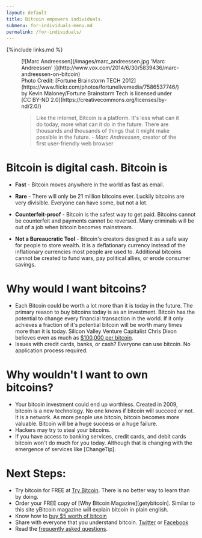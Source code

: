 ```yaml
---
layout: default
title: Bitcoin empowers individuals.
submenu: for-individuals-menu.md
permalink: /for-individuals/
---
```


{%include links.md %}

<figure markdown="1">
[![Marc Andreessen](/images/marc_andreessen.jpg 'Marc Andreessen' )](http://www.vox.com/2014/6/30/5839436/marc-andreessen-on-bitcoin)

<figcaption markdown="1">
Photo Credit: [Fortune Brainstorm TECH 2012](https://www.flickr.com/photos/fortunelivemedia/7586537746/) by Kevin Maloney/Fortune Brainstorm Tech is licensed under [CC BY-ND 2.0](https://creativecommons.org/licenses/by-nd/2.0/)
</figcaption>

>Like the internet, Bitcoin is a platform. It's less what can it do today, more what can it do in the future. There are thousands and thousands of things that it might make possible in the future. - *Marc Andreessen*, creator of the first user-friendly web browser

</figure>

# <i class="fa fa-question-circle"></i> Bitcoin is <strong>digital cash</strong>. Bitcoin is
	
* <i class="fa fa-bolt"></i> **Fast** - Bitcoin moves anywhere in the world as fast as email.

* <i class="fa fa-signal"></i>  **Rare** - There will only be 21 million bitcoins ever. Luckily bitcoins are very divisible. Everyone can have some, but not a lot.

* <i class="fa fa-money"></i> **Counterfeit-proof** - Bitcoin is the safest way to get paid. Bitcoins cannot be counterfeit and payments cannot be reversed. Many criminals will be out of a job when bitcoin becomes mainstream.

* <i class="fa fa-gavel"></i> **Not a Bureaucratic Tool** - Bitcoin's creators designed it as a safe way for people to store wealth. It is a deflationary currency instead of the inflationary currencies most people are used to. Additional bitcoins cannot be created to fund wars, pay political allies, or erode consumer savings. 


# <i class="fa fa-thumbs-o-up"></i> Why would I want bitcoins?
* <i class="fa fa-level-up"></i> Each Bitcoin could be worth a lot more than it is today in the future.  The primary reason to buy bitcoins today is as an investment. Bitcoin has the potential to change every financial transaction in the world. If it only achieves a fraction of it's potential bitcoin will be worth many times more than it is today. Silicon Valley Venture Capitalist Chris Dixon believes even as much as <a href="http://www.wired.com/2014/01/chrisdixon/">$100,000 per bitcoin</a>.
* <i class="fa fa-credit-card"></i> Issues with credit cards, banks, or cash? Everyone can use bitcoin. No application process required.


# <i class="fa fa-exclamation-triangle"></i> Why wouldn't I want to own bitcoins?
* <i class="fa fa-trash-o"></i> Your bitcoin investment could end up worthless. Created in 2009, bitcoin is a new technology. No one knows if bitcoin will succeed or not. It is a network. As more people use bitcoin, bitcoin becomes more valuable. Bitcoin will be a huge success or a huge failure.
* <i class="fa fa-unlock-alt"></i> Hackers may try to steal your bitcoins.
* If you have access to banking services, credit cards, and debit cards bitcoin won't do much for you today. Although that is changing with the emergence of services like [ChangeTip].


# Next Steps:
* <i class="fa fa-gift"></i> Try bitcoin for FREE at [Try Bitcoin](https://trybtc.com/). There is no better way to learn than by doing.
* <i class="fa fa-book"></i> Order your FREE copy of [Why Bitcoin Magazine][getybitcoin]. Similar to this site yBitcoin magazine will explain bitcoin in plain english.
* <i class="fa fa-usd"></i> <i class="fa fa-long-arrow-right"></i> <i class="fa fa-btc"></i> Know how to [buy $5 worth of bitcoin](Buy/)
* <i class="fa fa-share"></i> Share with everyone that you understand bitcoin. <a href="http://twitter.com/home?status=I+understand+%23bitcoin%21+Thanks+%40sowhatsbitcoin!"><i class="fa fa-twitter"></i> Twitter</a> or <a href="http://www.facebook.com/sharer.php?u=http://www.sowhatsbitcoin.com"><i class="fa fa-facebook-square"></i> Facebook</a>
* <i class="fa fa-graduation-cap"></i> Read the [frequently asked questions](faq/).


